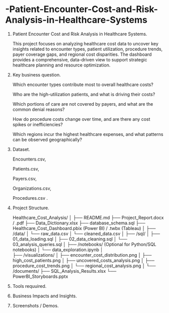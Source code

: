# -Patient-Encounter-Cost-and-Risk-Analysis-in-Healthcare-Systems

1. Patient Encounter Cost and Risk Analysis in Healthcare Systems.

   This project focuses on analyzing healthcare cost data to uncover key insights related to encounter types, patient utilization, procedure trends, payer coverage gaps, and regional cost disparities. The dashboard     provides a comprehensive, data-driven view to support strategic healthcare planning and resource optimization.

2. Key business question.

   Which encounter types contribute most to overall healthcare costs?

   Who are the high-utilization patients, and what is driving their costs?

   Which portions of care are not covered by payers, and what are the common denial reasons?

   How do procedure costs change over time, and are there any cost spikes or inefficiencies?

   Which regions incur the highest healthcare expenses, and what patterns can be observed geographically?

3. Dataset.

   Encounters.csv,

   Patients.csv,

   Payers.csv,

   Organizations.csv,

   Procedures.csv .

4. Project Structure.

   Healthcare_Cost_Analysis/
   │
   ├── README.md
   ├── Project_Report.docx / .pdf
   ├── Data_Dictionary.xlsx
   ├── database_schema.sql
   ├── Healthcare_Cost_Dashboard.pbix  (Power BI) / .twbx (Tableau)
   │
   ├── /data/
   │   └── raw_data.csv
   │   └── cleaned_data.csv
   │
   ├── /sql/
   │  ├── 01_data_loading.sql
   │  ├── 02_data_cleaning.sql
   │  └── 03_analysis_queries.sql
   │
   ├── /notebooks/ (Optional for Python/SQL notebooks)
   │  └── data_exploration.ipynb
   │   
   ├── /visualizations/
   │  ├── encounter_cost_distribution.png
   │  ├── high_cost_patients.png
   │  ├── uncovered_costs_analysis.png
   │  ├── procedure_cost_trends.png
   │  └── regional_cost_analysis.png
   │
   └── /documents/
    ├── SQL_Analysis_Results.xlsx
    └── PowerBI_Storyboards.pptx


   
6. Tools requuired.

   
   
8. Business Impacts and Insights.
9. Screenshots / Demos.
